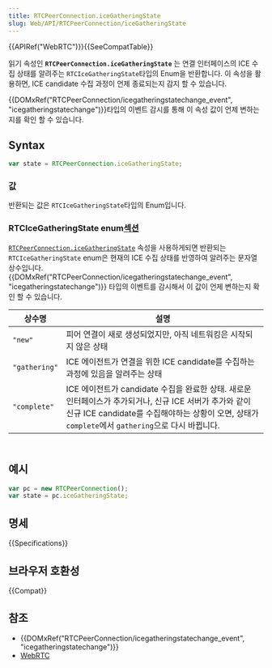 ```yaml
---
title: RTCPeerConnection.iceGatheringState
slug: Web/API/RTCPeerConnection/iceGatheringState
---
```


{{APIRef("WebRTC")}}{{SeeCompatTable}}

읽기 속성인 **`RTCPeerConnection.iceGatheringState`** 는 연결 인터페이스의 ICE 수집 상태를 알려주는 `RTCIceGatheringState`타입의 Enum을 반환합니다. 이 속성을 활용하면, ICE candidate 수집 과정이 언제 종료되는지 감지 할 수 있습니다.

{{DOMxRef("RTCPeerConnection/icegatheringstatechange_event", "icegatheringstatechange")}}타입의 이벤트 감시를 통해 이 속성 값이 언제 변하는지를 확인 할 수 있습니다.

## Syntax

```js
var state = RTCPeerConnection.iceGatheringState;
```

### 값

반환되는 값은 `RTCIceGatheringState`타입의 Enum입니다.

### RTCIceGatheringState enum[섹션](/ko/docs/Web/API/RTCPeerConnection#RTCIceGatheringState_enum)

[`RTCPeerConnection.iceGatheringState`](/ko/docs/Web/API/RTCPeerConnection/iceGatheringState) 속성을 사용하게되면 반환되는 `RTCIceGatheringState` enum은 현재의 ICE 수집 상태를 반영하여 알려주는 문자열 상수입니다. {{DOMxRef("RTCPeerConnection/icegatheringstatechange_event", "icegatheringstatechange")}} 타입의 이벤트를 감시해서 이 값이 언제 변하는지 확인 할 수 있습니다.

| 상수명 | 설명 |
| --- | --- |
| `"new"`       | 피어 연결이 새로 생성되었지만, 아직 네트워킹은 시작되지 않은 상태                                                                                                                                            |
| `"gathering"` | ICE 에이전트가 연결을 위한 ICE candidate를 수집하는 과정에 있음을 알려주는 상태                                                                                                                              |
| `"complete"`  | ICE 에이전트가 candidate 수집을 완료한 상태. 새로운 인터페이스가 추가되거나, 신규 ICE 서버가 추가와 같이 신규 ICE candidate를 수집해야하는 상황이 오면, 상태가 `complete`에서 `gathering`으로 다시 바뀝니다. |

## <br>예시

```js
var pc = new RTCPeerConnection();
var state = pc.iceGatheringState;
```

## 명세

{{Specifications}}

## 브라우저 호환성

{{Compat}}

## 참조

- {{DOMxRef("RTCPeerConnection/icegatheringstatechange_event", "icegatheringstatechange")}}
- [WebRTC](/ko/docs/Web/Guide/API/WebRTC)
